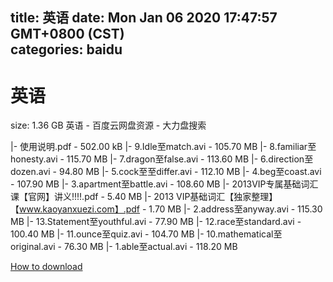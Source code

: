 
title: 英语
date: Mon Jan 06 2020 17:47:57 GMT+0800 (CST)    
categories: baidu
---

# 英语
size: 1.36 GB
 英语 - 百度云网盘资源 - 大力盘搜索
 
|- 使用说明.pdf - 502.00 kB
|- 9.Idle至match.avi - 105.70 MB
|- 8.familiar至honesty.avi - 115.70 MB
|- 7.dragon至false.avi - 113.60 MB
|- 6.direction至dozen.avi - 94.80 MB
|- 5.cock至至differ.avi - 112.10 MB
|- 4.beg至coast.avi - 107.90 MB
|- 3.apartment至battle.avi - 108.60 MB
|- 2013VIP专属基础词汇课【官网】讲义!!!!.pdf - 5.40 MB
|- 2013 VIP基础词汇【独家整理】【www.kaoyanxuezi.com】.pdf - 1.70 MB
|- 2.address至anyway.avi - 115.30 MB
|- 13.Statement至youthful.avi - 77.90 MB
|- 12.race至standard.avi - 100.40 MB
|- 11.ounce至quiz.avi - 104.70 MB
|- 10.mathematical至original.avi - 76.30 MB
|- 1.able至actual.avi - 118.20 MB

[How to download](https://bpcam.bemobtrk.com/go/2ceec3aa-1ca2-46d6-b9ff-aaa5c184517c?jno=3140)